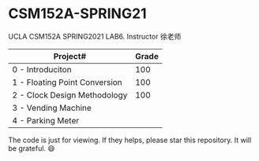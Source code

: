 # CSM152A-SPRING21
UCLA CSM152A SPRING2021 LAB6. Instructor 徐老师

| Project# | Grade |
| -------- | ----- |
| 0 - Introduciton       | 100   |
| 1 - Floating Point Conversion     | 100   |
| 2 - Clock Design Methodology  | 100   |
| 3 - Vending Machine       |       |
| 4 - Parking Meter |       |

The code is just for viewing. If they helps, please star this repository. It will be grateful. 😄
